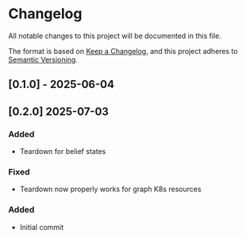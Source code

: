 # Changelog

All notable changes to this project will be documented in this file.

The format is based on [Keep a Changelog](https://keepachangelog.com/en/1.0.0/),
and this project adheres to [Semantic Versioning](https://semver.org/spec/v2.0.0.html).

## [0.1.0] - 2025-06-04

## [0.2.0] 2025-07-03
### Added
- Teardown for belief states
### Fixed
- Teardown now properly works for graph K8s resources

### Added
- Initial commit
